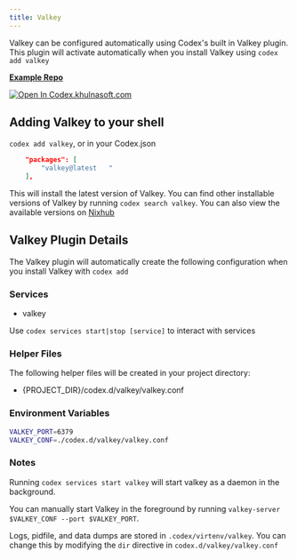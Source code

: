 ```yaml
---
title: Valkey
---
```


Valkey can be configured automatically using Codex's built in Valkey plugin. This plugin will activate automatically when you install Valkey using `codex add valkey`

[**Example Repo**](https://github.com/khulnasoft/codex/tree/main/examples/databases/valkey)

[![Open In Codex.khulnasoft.com](https://www.khulnasoft/img/codex/open-in-codex.svg)](https://codex.khulnasoft.com/open/templates/valkey)

## Adding Valkey to your shell

`codex add valkey`, or in your Codex.json

```json
    "packages": [
        "valkey@latest   "
    ],
```

This will install the latest version of Valkey. You can find other installable versions of Valkey by running `codex search valkey`. You can also view the available versions on [Nixhub](https://www.nixhub.io/packages/valkey)

## Valkey Plugin Details

The Valkey plugin will automatically create the following configuration when you install Valkey with `codex add`

### Services

* valkey

Use `codex services start|stop [service]` to interact with services

### Helper Files

The following helper files will be created in your project directory:

* \{PROJECT_DIR\}/codex.d/valkey/valkey.conf


### Environment Variables

```bash
VALKEY_PORT=6379
VALKEY_CONF=./codex.d/valkey/valkey.conf
```

### Notes

Running `codex services start valkey` will start valkey as a daemon in the background.

You can manually start Valkey in the foreground by running `valkey-server $VALKEY_CONF --port $VALKEY_PORT`.

Logs, pidfile, and data dumps are stored in `.codex/virtenv/valkey`. You can change this by modifying the `dir` directive in `codex.d/valkey/valkey.conf`
